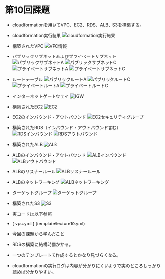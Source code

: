 # 第10回課題

- cloudformationを用いてVPC、EC2、RDS、ALB、S3を構築する。

- cloudformation実行結果
![cloudformation実行結果](image/10_cloudformation_success.PNG)

- 構築されたVPC
![VPC情報](image/10_vpc_info.PNG)

- パブリックサブネットおよびプライベートサブネット
![パブリックサブネットA](image/10_publicsubneta_info.PNG)
![パブリックサブネットC](image/10_publicsubnetc_info.PNG)
![プライベートサブネットA](image/10_privatesubneta_info.PNG)
![プライベートサブネットC](image/10_privatesubnetc_info.PNG)

- ルートテーブル
![パブリックルートA](image/10_publicroutea.PNG)
![パブリックルートC](image/10_publicroutec.PNG)
![プライベートルートA](image/10_privateroutea.PNG)
![プライベートルートC](image/10_privateroutec.PNG)

- インターネットゲートウェイ
![IGW](image/10_igw.PNG)

- 構築されたEC2
![EC2](image/10_ec2_info.PNG)

- EC2のインバウンド・アウトバウンド
![EC2セキュリティグループ](image/10_ec2_sg.PNG)

- 構築されたRDS（インバウンド・アウトバウンド含む）
![RDSインバウンド](image/10_rds_sg_inbound.PNG)
![RDSアウトバウンド](image/10_rds_sg_outbound.PNG)

- 構築されたALB
![ALB](image/10_alb_info.PNG)

- ALBのインバウンド・アウトバウンド
![ALBインバウンド](image/10_alb_sg_inbound.PNG)
![ALBアウトバウンド](image/10_alb_sg_outbound.PNG)

- ALBのリスナールール
![ALBリスナールール](image/10_alb_listener.PNG)

- ALBのネットワーキング
![ALBネットワーキング](image/10_alb_network.PNG)

- ターゲットグループ
![ターゲットグループ](image/10_targetgroup.PNG)

- 構築されたS3
![S3](image/10_s3_info.PNG)

- 実コードは以下参照
-  [ vpc.yml ] (template/lecture10.yml)

- 今回の課題から学んだこと
- RDSの構築に結構時間かかる。
- 一つのテンプレートで作成するとかなり見づらくなる。
- cloudformationの実行ログは内容が分かりにくいようで実のところしっかり読めば分かりやすい。